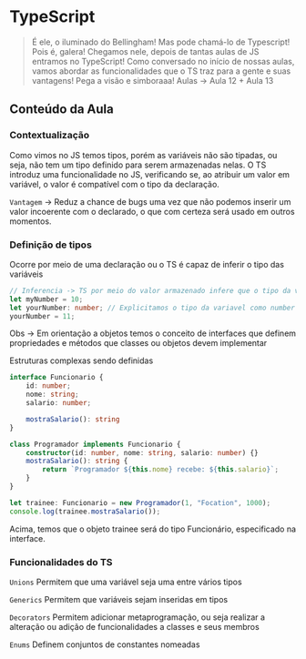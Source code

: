 # TypeScript

> É ele, o iluminado do Bellingham! 
Mas pode chamá-lo de Typescript!
Pois é, galera! Chegamos nele, depois de tantas aulas de JS entramos no TypeScript! 
Como conversado no início de nossas aulas, vamos abordar as funcionalidades que o TS traz para a gente e suas vantagens!
Pega a visão e simboraaa!
Aulas → Aula 12 + Aula 13
> 

## Conteúdo da Aula

### Contextualização

Como vimos no JS temos tipos, porém as variáveis não são tipadas, ou seja, não tem um tipo definido para serem armazenadas nelas. 
O TS introduz uma funcionalidade no JS, verificando se, ao atribuir um valor em variável, o valor é compatível com o tipo da declaração.

`Vantagem` → Reduz a chance de bugs uma vez que não podemos inserir um valor incoerente com o declarado, o que com certeza será usado em outros momentos.

### Definição de tipos

Ocorre por meio de uma declaração ou o TS é capaz de inferir o tipo das variáveis

```typescript
// Inferencia -> TS por meio do valor armazenado infere que o tipo da variavel e number
let myNumber = 10;
let yourNumber: number; // Explicitamos o tipo da variavel como number
yourNumber = 11;
``` 

Obs → Em orientação a objetos temos o conceito de interfaces que definem propriedades e métodos que classes ou objetos devem implementar

Estruturas complexas sendo definidas

```typescript
interface Funcionario {
	id: number;
	nome: string;
	salario: number;

	mostraSalario(): string
}

class Programador implements Funcionario {
	constructor(id: number, nome: string, salario: number) {}
	mostraSalario(): string {
		return `Programador ${this.nome} recebe: ${this.salario}`;
	}
}

let trainee: Funcionario = new Programador(1, "Focation", 1000);
console.log(trainee.mostraSalario());
``` 

Acima, temos que o objeto trainee será do tipo Funcionário, especificado na interface.

### Funcionalidades do TS 

`Unions`
Permitem que uma variável seja uma entre vários tipos

`Generics`
Permitem que variáveis sejam inseridas em tipos

`Decorators`
Permitem adicionar metaprogramação, ou seja realizar a alteração ou adição de funcionalidades a classes e seus membros

`Enums`
Definem conjuntos de constantes nomeadas
